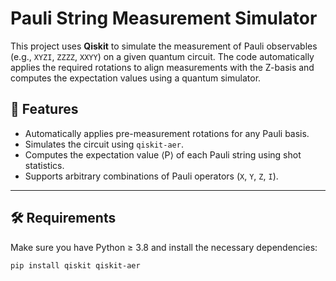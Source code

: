 # Pauli String Measurement Simulator

This project uses **Qiskit** to simulate the measurement of Pauli observables (e.g., `XYZI`, `ZZZZ`, `XXYY`) on a given quantum circuit. The code automatically applies the required rotations to align measurements with the Z-basis and computes the expectation values using a quantum simulator.

## 🧪 Features

- Automatically applies pre-measurement rotations for any Pauli basis.
- Simulates the circuit using `qiskit-aer`.
- Computes the expectation value ⟨P⟩ of each Pauli string using shot statistics.
- Supports arbitrary combinations of Pauli operators (`X`, `Y`, `Z`, `I`).

---

## 🛠️ Requirements

Make sure you have Python ≥ 3.8 and install the necessary dependencies:

```bash
pip install qiskit qiskit-aer

